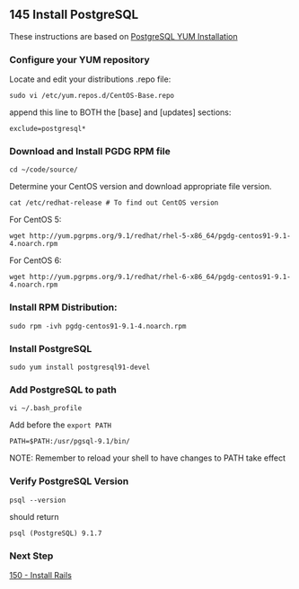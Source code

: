 ## 145 Install PostgreSQL
These instructions are based on [PostgreSQL YUM Installation](http://wiki.postgresql.org/wiki/YUM_Installation)

### Configure your YUM repository

Locate and edit your distributions .repo file:

```console
sudo vi /etc/yum.repos.d/CentOS-Base.repo
```

append this line to BOTH the [base] and [updates] sections:

```
exclude=postgresql*
```

### Download and Install PGDG RPM file

```console
cd ~/code/source/
```

Determine your CentOS version and download appropriate file version.

```console
cat /etc/redhat-release # To find out CentOS version
```

For CentOS 5:

```console
wget http://yum.pgrpms.org/9.1/redhat/rhel-5-x86_64/pgdg-centos91-9.1-4.noarch.rpm
```

For CentOS 6:

```console
wget http://yum.pgrpms.org/9.1/redhat/rhel-6-x86_64/pgdg-centos91-9.1-4.noarch.rpm
```

### Install RPM Distribution:

```console
sudo rpm -ivh pgdg-centos91-9.1-4.noarch.rpm
```

### Install PostgreSQL

```console
sudo yum install postgresql91-devel
```

### Add PostgreSQL to path

```console
vi ~/.bash_profile
```

Add before the `export PATH`

```console
PATH=$PATH:/usr/pgsql-9.1/bin/
```

NOTE: Remember to reload your shell to have changes to PATH take effect

### Verify PostgreSQL Version

```console
psql --version
```

should return

```console
psql (PostgreSQL) 9.1.7
```

### Next Step

[150 - Install Rails](https://github.com/sleepepi/sleepepi/tree/master/virtual-machines/150-install-rails.md)

